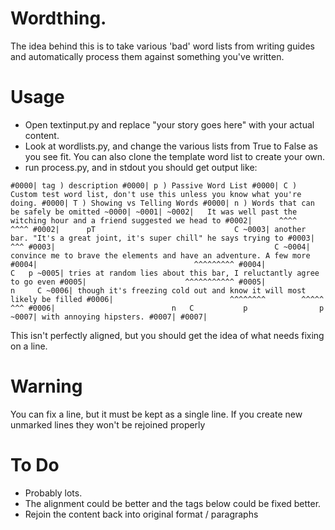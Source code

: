 # Wordthing.

The idea behind this is to take various 'bad' word lists from writing guides and automatically process them against
something you've written.

# Usage

- Open textinput.py and replace "your story goes here" with your actual content.
- Look at wordlists.py, and change the various lists from True to False as you see fit. You can also clone the template
word list to create your own.
- run process.py, and in stdout you should get output like:

`
#0000| tag ) description
#0000| p ) Passive Word List
#0000| C ) Custom test word list, don't use this unless you know what you're doing.
#0000| T ) Showing vs Telling Words
#0000| n ) Words that can be safely be omitted
~0000|
~0001|
~0002|   It was well past the witching hour and a friend suggested we head to
#0002|      ^^^^                            ^^^^
#0002|      pT                               C
~0003| another bar. "It's a great joint, it's super chill" he says trying to
#0003|                                                 ^^^
#0003|                                                 C
~0004| convince me to brave the elements and have an adventure. A few more
#0004|                                   ^^^^^^^^^
#0004|                                   C   p
~0005| tries at random lies about this bar, I reluctantly agree to go even
#0005|                      ^^^^^^^^^^^
#0005|                      n     C
~0006| though it's freezing cold out and know it will most likely be filled
#0006|                          ^^^^^^^^        ^^^^^            ^^^
#0006|                          n   C           p                p
~0007| with annoying hipsters.
#0007|
#0007|
`

This isn't perfectly aligned, but you should get the idea of what needs fixing on a line.

# Warning

You can fix a line, but it must be kept as a single line. If you create new unmarked lines they won't be rejoined
properly

# To Do

- Probably lots.
- The alignment could be better and the tags below could be fixed better.
- Rejoin the content back into original format / paragraphs